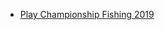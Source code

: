 - [Play Championship Fishing 2019](https://ebuchholz17.github.io/dayknight-festival-2019-game-jam/fish_game/index.html)
